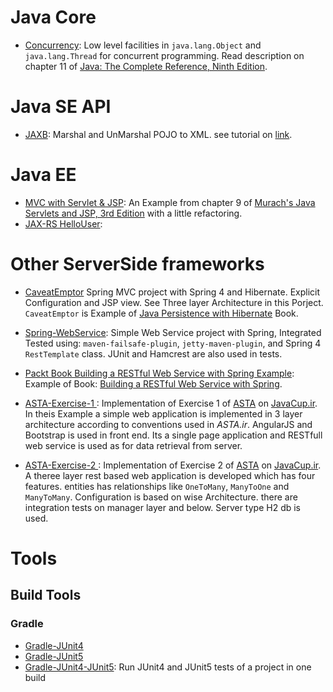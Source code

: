 # Java Core

* [Concurrency](https://github.com/AhmadHoghooghi/HelloWorldSeries/tree/master/Concurrency): Low level facilities in `java.lang.Object` and `java.lang.Thread` for concurrent programming. Read description on chapter 11 of [Java: The Complete Reference, Ninth Edition](https://www.amazon.com/Java-Complete-Reference-Herbert-Schildt/dp/0071808558).

# Java SE API
* [JAXB](https://github.com/AhmadHoghooghi/HelloWorldSeries/tree/master/JAXBDemo): Marshal and UnMarshal POJO to XML. see tutorial on [link](http://www.vogella.com/tutorials/JAXB/article.html).

# Java EE
* [MVC with Servlet & JSP](https://github.com/AhmadHoghooghi/HelloWorldSeries/tree/master/MVC%20with%20ServletJSP): An Example from chapter 9 of [Murach's Java Servlets and JSP, 3rd Edition](https://www.amazon.com/Murachs-Java-Servlets-JSP-Murach/dp/1890774782) with a little refactoring.
* [JAX-RS HelloUser](https://github.com/AhmadHoghooghi/HelloWorldSeries/tree/master/JAX-RS/upload-webservice):

# Other ServerSide frameworks
* [CaveatEmptor](https://github.com/AhmadHoghooghi/HelloWorldSeries/tree/master/CaveatEmptor) Spring MVC project with Spring 4 and Hibernate. Explicit Configuration and JSP view. See Three layer Architecture in this Porject. `CaveatEmptor` is Example of  [Java Persistence with Hibernate](https://www.manning.com/books/java-persistence-with-hibernate-second-edition) Book.

* [Spring-WebService](https://github.com/AhmadHoghooghi/HelloWorldSeries/tree/master/webservice-spring): Simple Web Service project with Spring, Integrated Tested using: `maven-failsafe-plugin`, `jetty-maven-plugin`, and Spring 4 `RestTemplate` class. JUnit and Hamcrest are also used in tests.

* [Packt Book Building a RESTful Web Service with Spring Example](https://github.com/AhmadHoghooghi/HelloWorldSeries/tree/master/RestWithSpringBook): Example of Book: [Building a RESTful Web Service with Spring](https://www.packtpub.com/web-development/building-restful-web-service-spring).

* [ASTA-Exercise-1 ](https://github.com/AhmadHoghooghi/HelloWorldSeries/tree/master/contacts/): Implementation of Exercise 1 of [ASTA](http://asta.ir/) on [JavaCup.ir](http://javacup.ir/javaee-exercise/). In theis Example a simple web application is implemented in 3 layer architecture according to conventions used in _ASTA.ir_. AngularJS and Bootstrap is used in front end. Its a single page application and RESTfull web service is used as for data retrieval from server. 

* [ASTA-Exercise-2 ](https://github.com/AhmadHoghooghi/HelloWorldSeries/tree/master/exercise2/): Implementation of Exercise 2 of [ASTA](http://asta.ir/) on [JavaCup.ir](http://javacup.ir/javaee-exercise2/). A theree layer rest based web application is developed which has four features. entities has relationships like `OneToMany`, `ManyToOne` and `ManyToMany`. Configuration is based on wise Architecture. there are integration tests on manager layer and below. Server type H2 db is used.

# Tools
## Build Tools
### Gradle
* [Gradle-JUnit4](https://github.com/AhmadHoghooghi/HelloWorldSeries/tree/master/gradle-junit4)
* [Gradle-JUnit5](https://github.com/AhmadHoghooghi/HelloWorldSeries/tree/master/gradle-junit5)
* [Gradle-JUnit4-JUnit5](https://github.com/AhmadHoghooghi/HelloWorldSeries/tree/master/gradle-junti4-junit5): Run JUnit4 and JUnit5 tests of a project in one build
